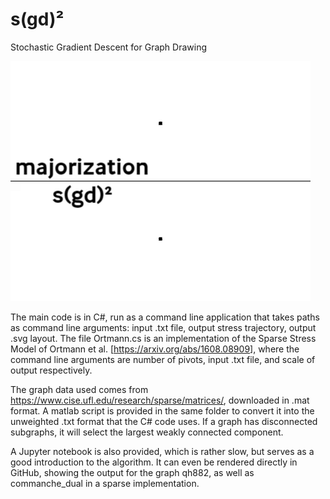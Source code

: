 # s(gd)²
Stochastic Gradient Descent for Graph Drawing

![image](comparison.gif)

The main code is in C#, run as a command line application that takes paths as command line arguments: input .txt file, output stress trajectory, output .svg layout.
The file Ortmann.cs is an implementation of the Sparse Stress Model of Ortmann et al. [<https://arxiv.org/abs/1608.08909>], where the command line arguments are number of pivots, input .txt file, and scale of output respectively.

The graph data used comes from <https://www.cise.ufl.edu/research/sparse/matrices/>, downloaded in .mat format. A matlab script is provided in the same folder to convert it into the unweighted .txt format that the C# code uses. If a graph has disconnected subgraphs, it will select the largest weakly connected component.

A Jupyter notebook is also provided, which is rather slow, but serves as a good introduction to the algorithm. It can even be rendered directly in GitHub, showing the output for the graph qh882, as well as commanche\_dual in a sparse implementation.
